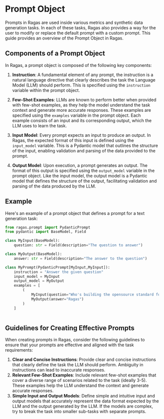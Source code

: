 # Prompt Object


Prompts in Ragas are used inside various metrics and synthetic data generation tasks. In each of these tasks, Ragas also provides a way for the user to modify or replace the default prompt with a custom prompt. This guide provides an overview of the Prompt Object in Ragas. 


## Components of a Prompt Object

In Ragas, a prompt object is composed of the following key components:

1. **Instruction**: A fundamental element of any prompt, the instruction is a natural language directive that clearly describes the task the Language Model (LLM) should perform. This is specified using the `instruction` variable within the prompt object.

2. **Few-Shot Examples**: LLMs are known to perform better when provided with few-shot examples, as they help the model understand the task context and generate more accurate responses. These examples are specified using the `examples` variable in the prompt object. Each example consists of an input and its corresponding output, which the LLM uses to learn the task.

3. **Input Model**: Every prompt expects an input to produce an output. In Ragas, the expected format of this input is defined using the `input_model` variable. This is a Pydantic model that outlines the structure of the input, enabling validation and parsing of the data provided to the prompt.

4. **Output Model**: Upon execution, a prompt generates an output. The format of this output is specified using the `output_model` variable in the prompt object. Like the input model, the output model is a Pydantic model that defines the structure of the output, facilitating validation and parsing of the data produced by the LLM.


## Example

Here's an example of a prompt object that defines a prompt for a text generation task:

```python
from ragas.prompt import PydanticPrompt
from pydantic import BaseModel, Field

class MyInput(BaseModel):
    question: str = Field(description="The question to answer")

class MyOutput(BaseModel):
    answer: str = Field(description="The answer to the question")

class MyPrompt(PydanticPrompt[MyInput,MyInput]):
    instruction = "Answer the given question"
    input_model = MyInput
    output_model = MyOutput
    examples = [
        (
            MyInput(question="Who's building the opensource standard for LLM app evals?"),
            MyOutput(answer="Ragas")
        )
    ]
    
```

## Guidelines for Creating Effective Prompts

When creating prompts in Ragas, consider the following guidelines to ensure that your prompts are effective and aligned with the task requirements:

1. **Clear and Concise Instructions**: Provide clear and concise instructions that clearly define the task the LLM should perform. Ambiguity in instructions can lead to inaccurate responses.
2. **Relevant Few-Shot Examples**: Include relevant few-shot examples that cover a diverse range of scenarios related to the task (ideally 3-5). These examples help the LLM understand the context and generate accurate responses.
3. **Simple Input and Output Models**: Define simple and intuitive input and output models that accurately represent the data format expected by the LLM and the output generated by the LLM. If the models are complex, try to break the task into smaller sub-tasks with separate prompts.